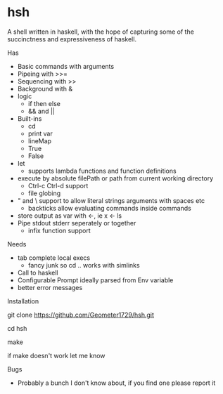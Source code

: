 # hsh
A shell written in haskell, with the hope of capturing some of the succinctness and expressiveness of haskell.

Has
  * Basic commands with arguments
  * Pipeing with >>=
  * Sequencing with >>
  * Background with &
  * logic 
    * if then else 
    * && and ||
  * Built-ins
    * cd 
    * print var 
    * lineMap
    * True
    * False
  * let
    * supports lambda functions and function definitions
  * execute by absolute filePath or path from current working directory
	* Ctrl-c Ctrl-d support
	* file globing
  * " and \\ support to allow literal strings arguments with spaces etc
	* backticks allow evaluating commands inside commands
  * store output as var with <-, ie x <- ls
  * Pipe stdout stderr seperately or together
	* infix function support

Needs
  * tab complete local execs
	* fancy junk so cd .. works with simlinks 
  * Call to haskell
  * Configurable Prompt ideally parsed from Env variable
  * better error messages

Installation

git clone https://github.com/Geometer1729/hsh.git

cd hsh

make 

if make doesn't work let me know

Bugs
  * Probably a bunch I don't know about, if you find one please report it
